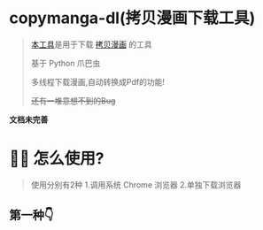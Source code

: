 # copymanga-dl(拷贝漫画下载工具)
> [本工具](https://github.com/GooGuJiang/copymanga-dl)是用于下载 [拷贝漫画](https://copymanga.com/) 的工具
> 
> 基于 Python 爪巴虫
> 
> 多线程下载漫画,自动转换成Pdf的功能!
> 
> ~~还有一堆意想不到的Bug~~


**文档未完善**

# 💁‍♀️ 怎么使用?
> 使用分别有2种
> 1.调用系统 Chrome 浏览器
> 2.单独下载浏览器

## 第一种👇

